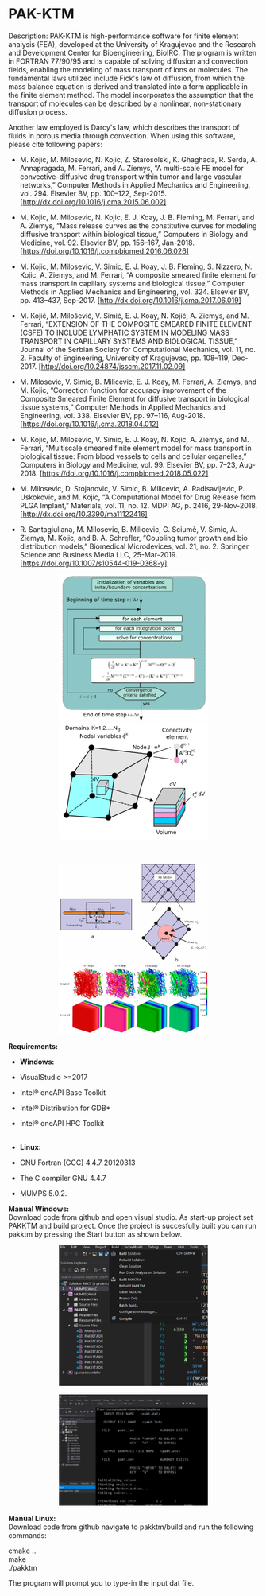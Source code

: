 # PAK-KTM
Description:
PAK-KTM is high-performance software for finite element analysis (FEA), developed at the University of Kragujevac and the Research and Development Center for Bioengineering, BioIRC. 
The program is written in FORTRAN 77/90/95 and is capable of solving diffusion and convection fields, enabling the modeling of mass transport of ions or molecules.
The fundamental laws utilized include Fick's law of diffusion, from which the mass balance equation is derived and translated into a form applicable in the finite element method. 
The model incorporates the assumption that the transport of molecules can be described by a nonlinear, non-stationary diffusion process.

Another law employed is Darcy's law, which describes the transport of fluids in porous media through convection.
When using this software, please cite following papers:
- M. Kojic, M. Milosevic, N. Kojic, Z. Starosolski, K. Ghaghada, R. Serda, A. Annapragada, M. Ferrari, and A. Ziemys, “A multi-scale FE model for convective–diffusive drug transport within tumor and large vascular networks,” Computer Methods in Applied Mechanics and Engineering, vol. 294. Elsevier BV, pp. 100–122, Sep-2015. [http://dx.doi.org/10.1016/j.cma.2015.06.002]

- M. Kojic, M. Milosevic, N. Kojic, E. J. Koay, J. B. Fleming, M. Ferrari, and A. Ziemys, “Mass release curves as the constitutive curves for modeling diffusive transport within biological tissue,” Computers in Biology and Medicine, vol. 92. Elsevier BV, pp. 156–167, Jan-2018. [https://doi.org/10.1016/j.compbiomed.2016.06.026]

- M. Kojic, M. Milosevic, V. Simic, E. J. Koay, J. B. Fleming, S. Nizzero, N. Kojic, A. Ziemys, and M. Ferrari, “A composite smeared finite element for mass transport in capillary systems and biological tissue,” Computer Methods in Applied Mechanics and Engineering, vol. 324. Elsevier BV, pp. 413–437, Sep-2017. [http://dx.doi.org/10.1016/j.cma.2017.06.019]

- M. Kojić, M. Milošević, V. Simić, E. J. Koay, N. Kojić, A. Ziemys, and M. Ferrari, “EXTENSION OF THE COMPOSITE SMEARED FINITE ELEMENT (CSFE) TO INCLUDE LYMPHATIC SYSTEM IN MODELING MASS TRANSPORT IN CAPILLARY SYSTEMS AND BIOLOGICAL TISSUE,” Journal of the Serbian Society for Computational Mechanics, vol. 11, no. 2. Faculty of Engineering, University of Kragujevac, pp. 108–119, Dec-2017. [http://doi.org/10.24874/jsscm.2017.11.02.09]

- M. Milosevic, V. Simic, B. Milicevic, E. J. Koay, M. Ferrari, A. Ziemys, and M. Kojic, “Correction function for accuracy improvement of the Composite Smeared Finite Element for diffusive transport in biological tissue systems,” Computer Methods in Applied Mechanics and Engineering, vol. 338. Elsevier BV, pp. 97–116, Aug-2018.[https://doi.org/10.1016/j.cma.2018.04.012]

- M. Kojic, M. Milosevic, V. Simic, E. J. Koay, N. Kojic, A. Ziemys, and M. Ferrari, “Multiscale smeared finite element model for mass transport in biological tissue: From blood vessels to cells and cellular organelles,” Computers in Biology and Medicine, vol. 99. Elsevier BV, pp. 7–23, Aug-2018. [https://doi.org/10.1016/j.compbiomed.2018.05.022]

- M. Milosevic, D. Stojanovic, V. Simic, B. Milicevic, A. Radisavljevic, P. Uskokovic, and M. Kojic, “A Computational Model for Drug Release from PLGA Implant,” Materials, vol. 11, no. 12. MDPI AG, p. 2416, 29-Nov-2018. [http://dx.doi.org/10.3390/ma11122416]

- R. Santagiuliana, M. Milosevic, B. Milicevic, G. Sciumè, V. Simic, A. Ziemys, M. Kojic, and B. A. Schrefler, “Coupling tumor growth and bio distribution models,” Biomedical Microdevices, vol. 21, no. 2. Springer Science and Business Media LLC, 25-Mar-2019. [https://doi.org/10.1007/s10544-019-0368-y]


<p align="center">
<img src="imgs/Diag1.png?raw=true" title="Ток података" width="300" />

<img src="imgs/Diag2.png?raw=true" title="Којић транспорт елемент" width="300" />
</p>
<br/>
<p align="center">
<img src="imgs/Diag3.png?raw=true" title="Конективни елементи" width="300" />

<img src="imgs/results1.png?raw=true" title="Поређење smeared и детаљног модела" width="300" />

</p>


**Requirements:** <br/>

* **Windows:** <br/>
* VisualStudio >=2017
* Intel® oneAPI Base Toolkit
* Intel® Distribution for GDB*
* Intel® oneAPI HPC Toolkit
  <br/>
  <br/>
  
* **Linux:**<br/>
* GNU Fortran (GCC) 4.4.7 20120313
* The C compiler GNU 4.4.7
* MUMPS 5.0.2.

**Manual Windows:** <br />
Download code from github and open visual studio. As start-up project set PAKKTM and build project.
Once the project is succesfully built you can run pakktm by pressing the Start button as shown below.

<p align="center">
<img src="imgs/Manual1.PNG?raw=true" title="Ток података" width="300" />
</p>

<p align="center">
<img src="imgs/Manual2.PNG?raw=true" title="Ток података" width="300" />
</p>

**Manual Linux:** <br />
Download code from github navigate to pakktm/build and run the following commands:<br />
<p align="left">
cmake .. <br />
make <br />
./pakktm <br />
</p>
The program will prompt you to type-in the input dat file. <br />









